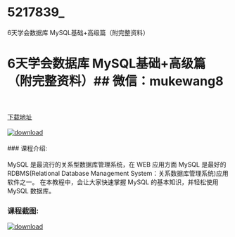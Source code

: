 # 5217839_
6天学会数据库 MySQL基础+高级篇（附完整资料）
# 6天学会数据库 MySQL基础+高级篇（附完整资料）## 微信：mukewang8
<br/></br>[下载地址](http://www.36tz.cn/article/5217839 "下载地址")
<br/></br>[![download](http://36tz.cn/muke_img/2021_01_1-92-300x157.png "下载地址")](http://www.36tz.cn/article/5217839 "下载地址")
<br/></br>### 课程介绍:<br/></br>MySQL 是最流行的关系型数据库管理系统，在 WEB 应用方面 MySQL 是最好的 RDBMS(Relational Database Management System：关系数据库管理系统)应用软件之一。
在本教程中，会让大家快速掌握 MySQL 的基本知识，并轻松使用 MySQL 数据库。

### 课程截图:
[![download](http://36tz.cn/muke_img/2021_01_2-109.png "下载地址")](http://www.36tz.cn/article/5217839 "下载地址")
